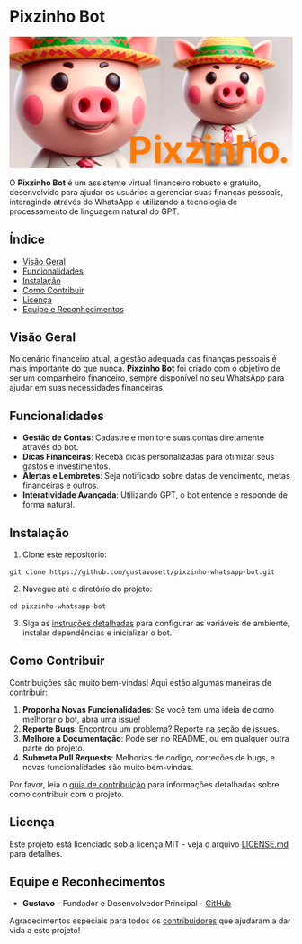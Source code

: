 # Pixzinho Bot

![Banner ou Logo do Projeto](misc/banner.png)

O **Pixzinho Bot** é um assistente virtual financeiro robusto e gratuito, desenvolvido para ajudar os usuários a gerenciar suas finanças pessoais, interagindo através do WhatsApp e utilizando a tecnologia de processamento de linguagem natural do GPT.

## Índice

- [Visão Geral](#visão-geral)
- [Funcionalidades](#funcionalidades)
- [Instalação](#instalação)
- [Como Contribuir](#como-contribuir)
- [Licença](#licença)
- [Equipe e Reconhecimentos](#equipe-e-reconhecimentos)

## Visão Geral

No cenário financeiro atual, a gestão adequada das finanças pessoais é mais importante do que nunca. **Pixzinho Bot** foi criado com o objetivo de ser um companheiro financeiro, sempre disponível no seu WhatsApp para ajudar em suas necessidades financeiras.

## Funcionalidades

- **Gestão de Contas**: Cadastre e monitore suas contas diretamente através do bot.
- **Dicas Financeiras**: Receba dicas personalizadas para otimizar seus gastos e investimentos.
- **Alertas e Lembretes**: Seja notificado sobre datas de vencimento, metas financeiras e outros.
- **Interatividade Avançada**: Utilizando GPT, o bot entende e responde de forma natural.

## Instalação

1. Clone este repositório:
```
git clone https://github.com/gustavosett/pixzinho-whatsapp-bot.git
```

2. Navegue até o diretório do projeto:
```
cd pixzinho-whatsapp-bot
```

3. Siga as [instruções detalhadas](#TODO) para configurar as variáveis de ambiente, instalar dependências e inicializar o bot.

## Como Contribuir

Contribuições são muito bem-vindas! Aqui estão algumas maneiras de contribuir:

1. **Proponha Novas Funcionalidades**: Se você tem uma ideia de como melhorar o bot, abra uma issue!
2. **Reporte Bugs**: Encontrou um problema? Reporte na seção de issues.
3. **Melhore a Documentação**: Pode ser no README, ou em qualquer outra parte do projeto.
4. **Submeta Pull Requests**: Melhorias de código, correções de bugs, e novas funcionalidades são muito bem-vindas.

Por favor, leia o [guia de contribuição](LINK_PARA_GUIA_DE_CONTRIBUIÇÃO) para informações detalhadas sobre como contribuir com o projeto.

## Licença

Este projeto está licenciado sob a licença MIT - veja o arquivo [LICENSE.md](LICENSE.md) para detalhes.

## Equipe e Reconhecimentos

- **Gustavo** - Fundador e Desenvolvedor Principal - [GitHub](https://github.com/gustavosett/)

Agradecimentos especiais para todos os [contribuidores](#TODO) que ajudaram a dar vida a este projeto!
